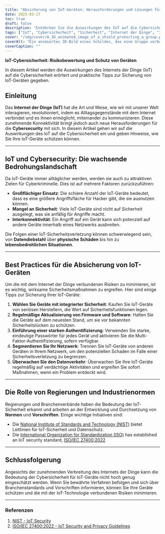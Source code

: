 ```yaml
---
title: "Absicherung von IoT-Geräten: Herausforderungen und Lösungen für die Cybersicherheit"
date: 2023-03-27
toc: true
draft: false
description: "Entdecken Sie die Auswirkungen des IoT auf die Cybersicherheit und lernen Sie effektive Strategien zum Schutz Ihrer vernetzten Geräte kennen."
tags: ["IoT", "Cybersicherheit", "Sicherheit", "Internet der Dinge", "IoT-Geräte", "Netzwerksicherheit", "datenschutz", "Datenschutz", "intelligente Geräte", "beste Praktiken", "IoT-Risiken", "Authentifizierung", "Firmware-Updates", "Überwachung", "Industriestandards", "Vorschriften", "IoT-Sicherheitsleitlinien", "Netzwerksegmentierung", "Bedrohungslandschaft", "Schwachstellen"]
cover: "/img/cover/A_3D_animated_image_of_a_shield_protecting_a_group.png"
coverAlt: "Ein animiertes 3D-Bild eines Schildes, das eine Gruppe verbundener IoT-Geräte schützt und die Bedeutung der Cybersicherheit für IoT-Netzwerke symbolisiert."
coverCaption: ""
---
```


**IoT-Cybersicherheit: Risikobewertung und Schutz von Geräten**

In diesem Artikel werden die Auswirkungen des Internets der Dinge (IoT) auf die Cybersicherheit erörtert und praktische Tipps zur Sicherung von IoT-Geräten gegeben.

## Einleitung

Das **Internet der Dinge (IoT)** hat die Art und Weise, wie wir mit unserer Welt interagieren, revolutioniert, indem es Alltagsgegenstände mit dem Internet verbindet und es ihnen ermöglicht, miteinander zu kommunizieren. Diese zunehmende Konnektivität bringt jedoch auch neue Herausforderungen für die **Cybersecurity** mit sich. In diesem Artikel gehen wir auf die Auswirkungen des IoT auf die Cybersicherheit ein und geben Hinweise, wie Sie Ihre IoT-Geräte schützen können.

______

## IoT und Cybersecurity: Die wachsende Bedrohungslandschaft

Da IoT-Geräte immer alltäglicher werden, werden sie auch zu attraktiven Zielen für Cyberkriminelle. Dies ist auf mehrere Faktoren zurückzuführen:

- **Großflächiger Einsatz**: Die schiere Anzahl der IoT-Geräte bedeutet, dass es eine größere Angriffsfläche für Hacker gibt, die sie ausnutzen können.
- **Mangel an Sicherheit**: Viele IoT-Geräte sind nicht auf Sicherheit ausgelegt, was sie anfällig für Angriffe macht.
- **Interkonnektivität**: Ein Angriff auf ein Gerät kann sich potenziell auf andere Geräte innerhalb eines Netzwerks ausbreiten.

Die Folgen einer IoT-Sicherheitsverletzung können schwerwiegend sein, von **Datendiebstahl** über **physische Schäden** bis hin zu **lebensbedrohlichen Situationen**.

______

## Best Practices für die Absicherung von IoT-Geräten

Um die mit dem Internet der Dinge verbundenen Risiken zu minimieren, ist es wichtig, wirksame Sicherheitsmaßnahmen zu ergreifen. Hier sind einige Tipps zur Sicherung Ihrer IoT-Geräte:

1. **Wählen Sie Geräte mit integrierter Sicherheit**: Kaufen Sie IoT-Geräte von seriösen Herstellern, die Wert auf Sicherheitsfunktionen legen.
2. **Regelmäßige Aktualisierung von Firmware und Software**: Halten Sie die Geräte auf dem neuesten Stand, um sie vor bekannten Sicherheitslücken zu schützen.
3. **Einführung einer starken Authentifizierung**: Verwenden Sie starke, eindeutige Passwörter für jedes Gerät und aktivieren Sie die Multi-Faktor-Authentifizierung, sofern verfügbar.
4. **Segmentieren Sie Ihr Netzwerk**: Trennen Sie IoT-Geräte von anderen Geräten in Ihrem Netzwerk, um den potenziellen Schaden im Falle einer Sicherheitsverletzung zu begrenzen.
5. **Überwachen Sie den Datenverkehr**: Überwachen Sie Ihre IoT-Geräte regelmäßig auf verdächtige Aktivitäten und ergreifen Sie sofort Maßnahmen, wenn ein Problem entdeckt wird.

______

## Die Rolle von Regierungen und Industrienormen

Regierungen und Branchenverbände haben die Bedeutung der IoT-Sicherheit erkannt und arbeiten an der Entwicklung und Durchsetzung von **Normen** und **Vorschriften**. Einige wichtige Initiativen sind:

- Die [National Institute of Standards and Technology (NIST)](https://www.nist.gov/) bietet Leitlinien für IoT-Sicherheit und Datenschutz.
- Die [International Organization for Standardization (ISO)](https://www.iso.org/) has established an IoT security standard, [ISO/IEC 27400:2022](https://www.iso.org/standard/44373.html)

______

## Schlussfolgerung

Angesichts der zunehmenden Verbreitung des Internets der Dinge kann die Bedeutung der Cybersicherheit für IoT-Geräte nicht hoch genug eingeschätzt werden. Wenn Sie bewährte Verfahren befolgen und sich über Branchenstandards und Vorschriften informieren, können Sie Ihre Geräte schützen und die mit der IoT-Technologie verbundenen Risiken minimieren.

______

### Referenzen

1. [NIST - IoT Security](https://www.nist.gov/topics/internet-things-iot)
2. [ISO/IEC 27400:2022 - IoT Security and Privacy Guidelines](https://www.iso.org/standard/44373.html)

